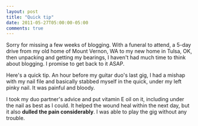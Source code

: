 ```yaml
---
layout: post
title: "Quick tip"
date: 2011-05-27T05:00:00-05:00
comments: true
---
```


Sorry for missing a few weeks of blogging. With a funeral to attend, a 5-day drive from my old home of Mount Vernon, WA to my new home in Tulsa, OK, then unpacking and getting my bearings, I haven't had much time to think about blogging. I promise to get back to it ASAP.

Here's a quick tip. An hour before my guitar duo's last gig, I had a mishap with my nail file and basically stabbed myself in the quick, under my left pinky nail. It was painful and bloody.

I took my duo partner's advice and put vitamin E oil on it, including under the nail as best as I could. It helped the wound heal within the next day, but it also **dulled the pain considerably**. I was able to play the gig without any trouble.

